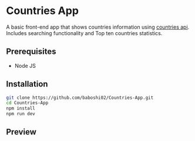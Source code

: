 # Countries App

A basic front-end app that shows countries information using [countries api](https://restcountries.com/v3.1/all). Includes searching functionality and Top ten countries statistics.

## Prerequisites

- Node JS

## Installation

```bash
git clone https://github.com/baboshi02/Countries-App.git
cd Countries-App
npm install
npm run dev
```

## Preview

<!-- To DO -->
